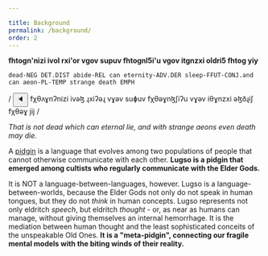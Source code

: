 ```yaml
---

title: Background
permalink: /background/
order: 2
---
```


**fhtogn'nizi ivol rxi'or vgov supuv fhtognl5i'u vgov itgnzxi oldri5 fhtog yiy**

`dead-NEG DET.DIST abide-REL can eternity-ADV.DER sleep-FFUT-CONJ.and can aeon-PL-TEMP strange death EMPH`

/<span class='spoken'> <button class='speak' type='button' data-ipa='fχθʌɣnʔnizi ivəɮ ɻxiʔəɻ vɣəv suɸuv fχθəɣnɮʃiʔu vɣəv iθɣnzxi əɮðɻiʃ fχθəɣ jij'>🔈</button> <span class='ipa'>fχθʌɣnʔnizi ivəɮ ɻxiʔəɻ vɣəv suɸuv fχθəɣnɮʃiʔu vɣəv iθɣnzxi əɮðɻiʃ fχθəɣ jij</span> </span>/

_That is not dead which can eternal lie, and with strange aeons even death may die._

A [pidgin](https://en.wikipedia.org/wiki/Pidgin) is a language that evolves among two populations of people that cannot otherwise communicate with each other. **Lugso is a pidgin that emerged among cultists who regularly communicate with the Elder Gods.**

It is NOT a language-between-languages, however. Lugso is a language-between-worlds, because the Elder Gods not only do not speak in human tongues, but they do not _think_ in human concepts. Lugso represents not only eldritch _speech_, but eldritch _thought_ - or, as near as humans can manage, without giving themselves an internal hemorrhage. It is the mediation between human thought and the least sophisticated conceits of the unspeakable Old Ones. **It is a "meta-pidgin", connecting our fragile mental models with the biting winds of their reality.**
